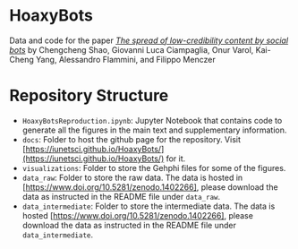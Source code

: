 # HoaxyBots

Data and code for the paper [*The spread of low-credibility content by social bots*](https://arxiv.org/abs/1707.07592) by Chengcheng Shao, Giovanni Luca Ciampaglia, Onur Varol, Kai-Cheng Yang, Alessandro Flammini, and Filippo Menczer

# Repository Structure

- `HoaxyBotsReproduction.ipynb`: Jupyter Notebook that contains code to generate all the figures in the main text and supplementary information.
- `docs`: Folder to host the github page for the repository. Visit [https://iunetsci.github.io/HoaxyBots/](https://iunetsci.github.io/HoaxyBots/) for it.
- `visualizations`: Folder to store the Gehphi files for some of the figures.
- `data_raw`: Folder to store the raw data. The data is hosted in [https://www.doi.org/10.5281/zenodo.1402266], please download the data as instructed in the README file under `data_raw`.
- `data_intermediate`: Folder to store the intermediate data. The data is hosted [https://www.doi.org/10.5281/zenodo.1402266], please download the data as instructed in the README file under `data_intermediate`.
